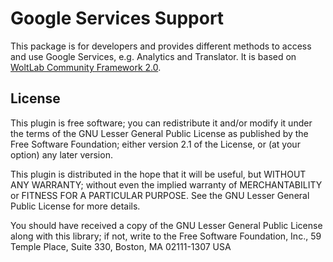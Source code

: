 Google Services Support
============

This package is for developers and provides different methods to access and use Google Services, e.g. Analytics and Translator. It is based on [WoltLab Community Framework 2.0](https://github.com/WoltLab/WCF).


License
-------

This plugin is free software; you can redistribute it and/or
modify it under the terms of the GNU Lesser General Public License
as published by the Free Software Foundation; either version 2.1
of the License, or (at your option) any later version.

This plugin is distributed in the hope that it will be useful,
but WITHOUT ANY WARRANTY; without even the implied warranty of
MERCHANTABILITY or FITNESS FOR A PARTICULAR PURPOSE. See the GNU
Lesser General Public License for more details.

You should have received a copy of the GNU Lesser General Public
License along with this library; if not, write to the Free Software
Foundation, Inc., 59 Temple Place, Suite 330, Boston, MA 02111-1307 USA
